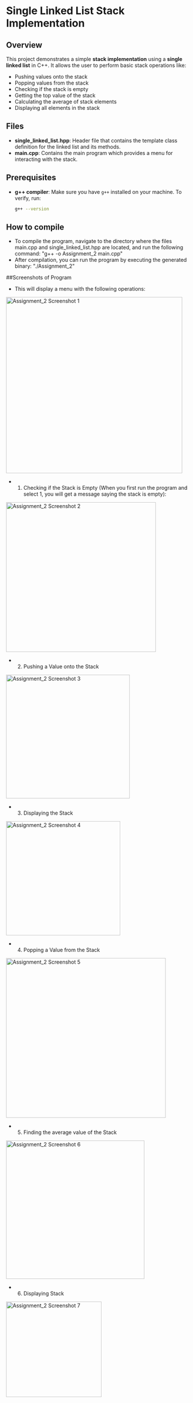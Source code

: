 # Single Linked List Stack Implementation

## Overview
This project demonstrates a simple **stack implementation** using a **single linked list** in C++. It allows the user to perform basic stack operations like:
- Pushing values onto the stack
- Popping values from the stack
- Checking if the stack is empty
- Getting the top value of the stack
- Calculating the average of stack elements
- Displaying all elements in the stack

## Files
- **single_linked_list.hpp**: Header file that contains the template class definition for the linked list and its methods.
- **main.cpp**: Contains the main program which provides a menu for interacting with the stack.

## Prerequisites
- **g++ compiler**: Make sure you have `g++` installed on your machine. To verify, run:

  ```bash
  g++ --version

## How to compile
- To compile the program, navigate to the directory where the files main.cpp and single_linked_list.hpp are located, and run the following command:
  "g++ -o Assignment_2 main.cpp"
- After compilation, you can run the program by executing the generated binary:
  "./Assignment_2"

##Screenshots of Program

- This will display a menu with the following operations:
<img width="480" alt="Assignment_2 Screenshot 1" src="https://github.com/user-attachments/assets/126254a2-2449-4220-80fa-742d24d6b3ca">

- 1. Checking if the Stack is Empty (When you first run the program and select 1, you will get a message saying the stack is empty):
<img width="408" alt="Assignment_2 Screenshot 2" src="https://github.com/user-attachments/assets/4b52b1d7-62a6-478c-b91b-6280c2f50129">

- 2. Pushing a Value onto the Stack
<img width="337" alt="Assignment_2 Screenshot 3" src="https://github.com/user-attachments/assets/5bb9d775-6c1d-4924-9f58-c8f8d6cdd3c2">

- 3. Displaying the Stack
<img width="311" alt="Assignment_2 Screenshot 4" src="https://github.com/user-attachments/assets/682a8651-f959-4f7e-b3d3-cae7269859d4">

- 4. Popping a Value from the Stack
<img width="435" alt="Assignment_2 Screenshot 5" src="https://github.com/user-attachments/assets/7a5de0e4-1630-4bdf-a4fe-7a759eb7a2c3">

- 5. Finding the average value of the Stack
<img width="377" alt="Assignment_2 Screenshot 6" src="https://github.com/user-attachments/assets/fcbee73a-7382-422c-beaf-a00152af0a07">

- 6. Displaying Stack
<img width="260" alt="Assignment_2 Screenshot 7" src="https://github.com/user-attachments/assets/f87ebae1-3022-4b43-8f0f-7c8fe160f0bf">
